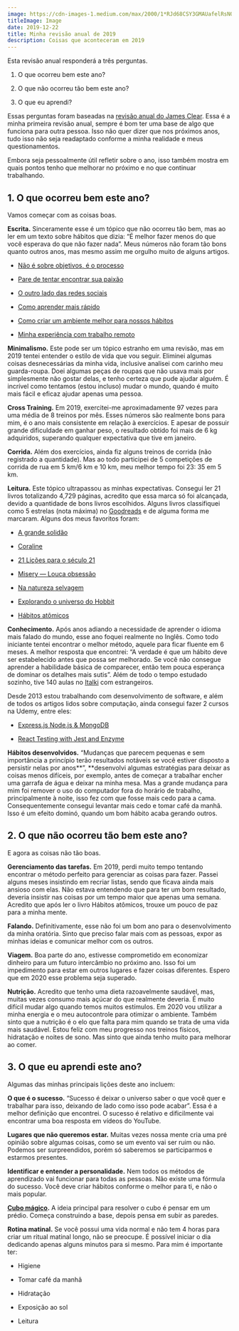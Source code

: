 ```yaml
---
image: https://cdn-images-1.medium.com/max/2000/1*RJd68CSY3GMAUafelRsNOw.jpeg
titleImage: Image
date: 2019-12-22
title: Minha revisão anual de 2019
description: Coisas que aconteceram em 2019
---
```


Esta revisão anual responderá a três perguntas.

 1. O que ocorreu bem este ano?

 2. O que não ocorreu tão bem este ano?

 3. O que eu aprendi?

Essas perguntas foram baseadas na [revisão anual do James Clear](https://jamesclear.com/annual-review). Essa é a minha primeira revisão anual, sempre é bom ter uma base de algo que funciona para outra pessoa. Isso não quer dizer que nos próximos anos, tudo isso não seja readaptado conforme a minha realidade e meus questionamentos.

Embora seja pessoalmente útil refletir sobre o ano, isso também mostra em quais pontos tenho que melhorar no próximo e no que continuar trabalhando.

## 1. O que ocorreu bem este ano?

Vamos começar com as coisas boas.

**Escrita.** Sinceramente esse é um tópico que não ocorreu tão bem, mas ao ler em um texto sobre hábitos que dizia: “É melhor fazer menos do que você esperava do que não fazer nada”. Meus números não foram tão bons quanto outros anos, mas mesmo assim me orgulho muito de alguns artigos.

* [Não é sobre objetivos, é o processo](https://medium.com/@tailogonsalves/n%C3%A3o-%C3%A9-sobre-objetivos-%C3%A9-o-processo-61226e1c3aea)

* [Pare de tentar encontrar sua paixão](https://medium.com/@tailogonsalves/pare-de-tentar-encontrar-sua-paix%C3%A3o-1ad01f0ee746)

* [O outro lado das redes sociais](https://medium.com/@tailogonsalves/o-outro-lado-das-redes-sociais-729483cd263b)

* [Como aprender mais rápido](https://medium.com/@tailogonsalves/como-aprender-mais-r%C3%A1pido-74241918693)

* [Como criar um ambiente melhor para nossos hábitos](https://medium.com/@tailogonsalves/como-criar-um-ambiente-melhor-para-nossos-h%C3%A1bitos-96b203708327)

* [Minha experiência com trabalho remoto](https://tableless.com.br/minha-experiencia-com-trabalho-remoto)

**Minimalismo.** Este pode ser um tópico estranho em uma revisão, mas em 2019 tentei entender o estilo de vida que vou seguir. Eliminei algumas coisas desnecessárias da minha vida, inclusive analisei com carinho meu guarda-roupa. Doei algumas peças de roupas que não usava mais por simplesmente não gostar delas, e tenho certeza que pude ajudar alguém. É incrível como tentamos (estou incluso) mudar o mundo, quando é muito mais fácil e eficaz ajudar apenas uma pessoa.

**Cross Training.** Em 2019, exercitei-me aproximadamente 97 vezes para uma média de 8 treinos por mês. Esses números são realmente bons para mim, é o ano mais consistente em relação à exercícios. E apesar de possuir grande dificuldade em ganhar peso, o resultado obtido foi mais de 6 kg adquiridos, superando qualquer expectativa que tive em janeiro.

**Corrida.** Além dos exercícios, ainda fiz alguns treinos de corrida (não registrado a quantidade). Mas ao todo participei de 5 competições de corrida de rua em 5 km/6 km e 10 km, meu melhor tempo foi 23: 35 em 5 km.

**Leitura.** Este tópico ultrapassou as minhas expectativas. Consegui ler 21 livros totalizando 4,729 páginas, acredito que essa marca só foi alcançada, devido a quantidade de bons livros escolhidos. Alguns livros classifiquei como 5 estrelas (nota máxima) no [Goodreads](https://www.goodreads.com/user/show/66783285-tailo-gonsalves) e de alguma forma me marcaram. Alguns dos meus favoritos foram:

* [A grande solidão](https://www.goodreads.com/book/show/34927828-the-great-alone)

* [Coraline](https://www.goodreads.com/book/show/17061.Coraline)

* [21 Lições para o século 21](https://www.goodreads.com/book/show/41714475-21-li-es-para-o-s-culo-21)

* [Misery — Louca obsessão](https://www.goodreads.com/book/show/10614.Misery)

* [Na natureza selvagem](https://www.goodreads.com/book/show/180490.Na_Natureza_Selvagem)

* [Explorando o universo do Hobbit](https://www.goodreads.com/book/show/42865847-explorando-o-universo-do-hobbit)

* [Hábitos atômicos](https://www.goodreads.com/book/show/40121378-atomic-habits)

**Conhecimento.** Após anos adiando a necessidade de aprender o idioma mais falado do mundo, esse ano foquei realmente no Inglês. Como todo iniciante tentei encontrar o melhor método, aquele para ficar fluente em 6 meses. A melhor resposta que encontrei: “A verdade é que um hábito deve ser estabelecido antes que possa ser melhorado. Se você não consegue aprender a habilidade básica de comparecer, então tem pouca esperança de dominar os detalhes mais sutis”. Além de todo o tempo estudado sozinho, tive 140 aulas no [Italki](http://italki.com/) com estrangeiros.

Desde 2013 estou trabalhando com desenvolvimento de software, e além de todos os artigos lidos sobre computação, ainda consegui fazer 2 cursos na Udemy, entre eles:

* [Express.js Node.js & MongoDB](https://www.udemy.com/course/expressjs-node-mongodb/)

* [React Testing with Jest and Enzyme](https://www.udemy.com/course/react-testing-with-jest-and-enzyme/)

**Hábitos desenvolvidos.** “Mudanças que parecem pequenas e sem importância a princípio terão resultados notáveis se você estiver disposto a persistir nelas por anos**”, **desenvolvi algumas estratégias para deixar as coisas menos difíceis, por exemplo, antes de começar a trabalhar encher uma garrafa de água e deixar na minha mesa. Mas a grande mudança para mim foi remover o uso do computador fora do horário de trabalho, principalmente à noite, isso fez com que fosse mais cedo para a cama. Consequentemente consegui levantar mais cedo e tomar café da manhã. Isso é um efeito dominó, quando um bom hábito acaba gerando outros.

## 2. O que não ocorreu tão bem este ano?

E agora as coisas não tão boas.

**Gerenciamento das tarefas.** Em 2019, perdi muito tempo tentando encontrar o método perfeito para gerenciar as coisas para fazer. Passei alguns meses insistindo em recriar listas, sendo que ficava ainda mais ansioso com elas. Não estava entendendo que para ter um bom resultado, deveria insistir nas coisas por um tempo maior que apenas uma semana. Acredito que após ler o livro Hábitos atômicos, trouxe um pouco de paz para a minha mente.

**Falando.** Definitivamente, esse não foi um bom ano para o desenvolvimento da minha oratória. Sinto que preciso falar mais com as pessoas, expor as minhas ideias e comunicar melhor com os outros.

**Viagem.** Boa parte do ano, estivesse comprometido em economizar dinheiro para um futuro intercâmbio no próximo ano. Isso foi um impedimento para estar em outros lugares e fazer coisas diferentes. Espero que em 2020 esse problema seja superado.

**Nutrição.** Acredito que tenho uma dieta razoavelmente saudável, mas, muitas vezes consumo mais açúcar do que realmente deveria. É muito difícil mudar algo quando temos muitos estímulos. Em 2020 vou utilizar a minha energia e o meu autocontrole para otimizar o ambiente. Também sinto que a nutrição é o elo que falta para mim quando se trata de uma vida mais saudável. Estou feliz com meu progresso nos treinos físicos, hidratação e noites de sono. Mas sinto que ainda tenho muito para melhorar ao comer.

## 3. O que eu aprendi este ano?

Algumas das minhas principais lições deste ano incluem:

**O que é o sucesso.** “Sucesso é deixar o universo saber o que você quer e trabalhar para isso, deixando de lado como isso pode acabar”. Essa é a melhor definição que encontrei. O sucesso é relativo e dificilmente vai encontrar uma boa resposta em vídeos do YouTube.

**Lugares que não queremos estar.** Muitas vezes nossa mente cria uma pré opinião sobre algumas coisas, como se um evento vai ser ruim ou não. Podemos ser surpreendidos, porém só saberemos se participarmos e estarmos presentes.

**Identificar e entender a personalidade.** Nem todos os métodos de aprendizado vai funcionar para todas as pessoas. Não existe uma fórmula do sucesso. Você deve criar hábitos conforme o melhor para ti, e não o mais popular.

**[Cubo mágico](https://www.instagram.com/p/BsgeaQIH5UJ/).** A ideia principal para resolver o cubo é pensar em um prédio. Começa construindo a base, depois pensa em subir as paredes.

**Rotina matinal.** Se você possui uma vida normal e não tem 4 horas para criar um ritual matinal longo, não se preocupe. É possível iniciar o dia dedicando apenas alguns minutos para si mesmo. Para mim é importante ter:

* Higiene

* Tomar café da manhã

* Hidratação

* Exposição ao sol

* Leitura
